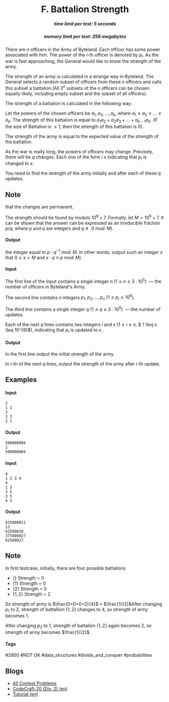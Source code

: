 <h1 style='text-align: center;'> F. Battalion Strength</h1>

<h5 style='text-align: center;'>time limit per test: 5 seconds</h5>
<h5 style='text-align: center;'>memory limit per test: 256 megabytes</h5>

There are $n$ officers in the Army of Byteland. Each officer has some power associated with him. The power of the $i$-th officer is denoted by $p_{i}$. As the war is fast approaching, the General would like to know the strength of the army.

The strength of an army is calculated in a strange way in Byteland. The General selects a random subset of officers from these $n$ officers and calls this subset a battalion.(All $2^n$ subsets of the $n$ officers can be chosen equally likely, including empty subset and the subset of all officers).

The strength of a battalion is calculated in the following way:

Let the powers of the chosen officers be $a_{1},a_{2},\ldots,a_{k}$, where $a_1 \le a_2 \le \dots \le a_k$. The strength of this battalion is equal to $a_1a_2 + a_2a_3 + \dots + a_{k-1}a_k$. (If the size of Battalion is $\leq 1$, then the strength of this battalion is $0$).

The strength of the army is equal to the expected value of the strength of the battalion.

As the war is really long, the powers of officers may change. Precisely, there will be $q$ changes. Each one of the form $i$ $x$ indicating that $p_{i}$ is changed to $x$.

You need to find the strength of the army initially and after each of these $q$ updates.

## Note

 that the changes are permanent.

The strength should be found by modulo $10^{9}+7$. Formally, let $M=10^{9}+7$. It can be shown that the answer can be expressed as an irreducible fraction $p/q$, where $p$ and $q$ are integers and $q\not\equiv 0 \bmod M$). 
#### Output

 the integer equal to $p\cdot q^{-1} \bmod M$. In other words, output such an integer $x$ that $0 \leq x < M$ and $x ⋅ q \equiv p \bmod M$).

#### Input

The first line of the input contains a single integer $n$ ($1 \leq n \leq 3⋅10^{5}$)  — the number of officers in Byteland's Army.

The second line contains $n$ integers $p_{1},p_{2},\ldots,p_{n}$ ($1 \leq p_{i} \leq 10^{9}$).

The third line contains a single integer $q$ ($1 \leq q \leq 3⋅10^{5}$)  — the number of updates.

Each of the next $q$ lines contains two integers $i$ and $x$ ($1 \leq i \leq n$, $ 1 \leq x \leq 10^{9}$), indicating that $p_{i}$ is updated to $x$ .

#### Output

In the first line output the initial strength of the army.

In $i$-th of the next $q$ lines, output the strength of the army after $i$-th update.

## Examples

#### Input


```text
2
1 2
2
1 2
2 1
```
#### Output


```text
500000004
1
500000004
```
#### Input


```text
4
1 2 3 4
4
1 5
2 5
3 5
4 5
```
#### Output


```text
625000011
13
62500020
375000027
62500027
```
## Note

In first testcase, initially, there are four possible battalions 

* {} Strength = $0$
* {$1$} Strength = $0$
* {$2$} Strength = $0$
* {$1,2$} Strength = $2$

 So strength of army is $\frac{0+0+0+2}{4}$ = $\frac{1}{2}$After changing $p_{1}$ to $2$, strength of battallion {$1,2$} changes to $4$, so strength of army becomes $1$.

After changing $p_{2}$ to $1$, strength of battalion {$1,2$} again becomes $2$, so strength of army becomes $\frac{1}{2}$.



#### Tags 

#2800 #NOT OK #data_structures #divide_and_conquer #probabilities 

## Blogs
- [All Contest Problems](../CodeCraft-20_(Div._2).md)
- [CodeCraft-20 (Div. 2) (en)](../blogs/CodeCraft-20_(Div._2)_(en).md)
- [Tutorial (en)](../blogs/Tutorial_(en).md)
